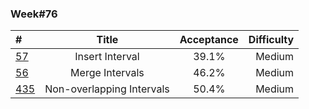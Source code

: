 
### Week#76

| # | Title | Acceptance | Difficulty
| :------------ |:---------------:| :-----:| -----:|
| [57](https://leetcode.com/problems/insert-interval/) | Insert Interval | 39.1% | Medium |
| [56](https://leetcode.com/problems/merge-intervals/) | Merge Intervals | 46.2% | Medium |
| [435](https://leetcode.com/problems/non-overlapping-intervals/) | Non-overlapping Intervals | 50.4% | Medium |

